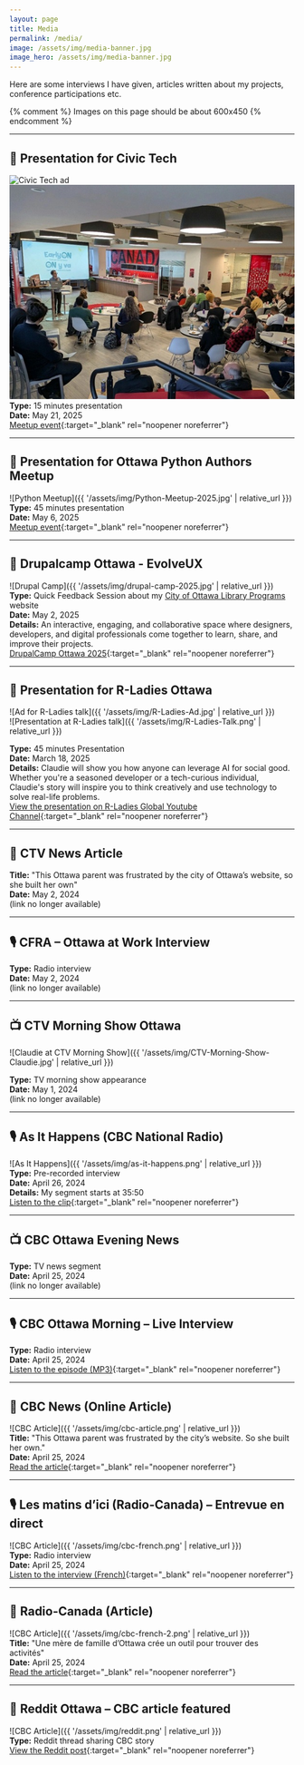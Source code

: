 ```yaml
---
layout: page
title: Media
permalink: /media/
image: /assets/img/media-banner.jpg
image_hero: /assets/img/media-banner.jpg
---
```


Here are some interviews I have given, articles written about my projects, conference participations etc. 

{% comment %}
  Images on this page should be about 600x450
{% endcomment %}

---

## 📣 Presentation for Civic Tech
![Civic Tech ad](/assets/img/civic-tech-ad.jpg)  
![Civic Tech Presentation](/assets/img/civic-tech-Claudie.jpg)  
**Type:** 15 minutes presentation  
**Date:** May 21, 2025  
[Meetup event](https://www.meetup.com/yow_ct/events/307537719){:target="_blank" rel="noopener noreferrer"}    

---

## 📣 Presentation for Ottawa Python Authors Meetup
![Python Meetup]({{ '/assets/img/Python-Meetup-2025.jpg' | relative_url }})  
**Type:** 45 minutes presentation  
**Date:** May 6, 2025  
[Meetup event](https://www.meetup.com/ottawapython/events/307545401/){:target="_blank" rel="noopener noreferrer"}  

---

## 📣 Drupalcamp Ottawa - EvolveUX 
![Drupal Camp]({{ '/assets/img/drupal-camp-2025.jpg' | relative_url }})  
**Type:** Quick Feedback Session about my [City of Ottawa Library Programs](/projects/library) website  
**Date:** May 2, 2025  
**Details:** An interactive, engaging, and collaborative space where designers, developers, and digital professionals come together to learn, share, and improve their projects.  
[DrupalCamp Ottawa 2025](https://www.drupal.org/community/events/drupalcamp-ottawa-2025-2025-05-02){:target="_blank" rel="noopener noreferrer"}

---

## 📣 Presentation for R-Ladies Ottawa  

![Ad for R-Ladies talk]({{ '/assets/img/R-Ladies-Ad.jpg' | relative_url }})  
![Presentation at R-Ladies talk]({{ '/assets/img/R-Ladies-Talk.png' | relative_url }})

**Type:** 45 minutes Presentation  
**Date:** March 18, 2025  
**Details:** Claudie will show you how anyone can leverage AI for social good. Whether you're a seasoned developer or a tech-curious individual, Claudie's story will inspire you to think creatively and use technology to solve real-life problems.  
[View the presentation on R-Ladies Global Youtube Channel](https://www.youtube.com/watch?v=p78AW7ZdNGI){:target="_blank" rel="noopener noreferrer"}

---

## 📰 CTV News Article  
**Title:** "This Ottawa parent was frustrated by the city of Ottawa’s website, so she built her own"  
**Date:** May 2, 2024  
(link no longer available)

---

## 🎙️ CFRA – Ottawa at Work Interview  
**Type:** Radio interview  
**Date:** May 2, 2024  
(link no longer available)

---

## 📺 CTV Morning Show Ottawa  

![Claudie at CTV Morning Show]({{ '/assets/img/CTV-Morning-Show-Claudie.jpg' | relative_url }})  

**Type:** TV morning show appearance  
**Date:** May 1, 2024  
(link no longer available)

---

## 🎙️ As It Happens (CBC National Radio)  
![As It Happens]({{ '/assets/img/as-it-happens.png' | relative_url }})  
**Type:** Pre-recorded interview  
**Date:** April 26, 2024  
**Details:** My segment starts at 35:50  
[Listen to the clip](https://www.cbc.ca/listen/live-radio/1-2-as-it-happens/clip/16058997-a-thousand-steps-forward-one-step-back){:target="_blank" rel="noopener noreferrer"}

---

## 📺 CBC Ottawa Evening News  
**Type:** TV news segment  
**Date:** April 25, 2024  
(link no longer available)

---

## 🎙️ CBC Ottawa Morning – Live Interview  
**Type:** Radio interview  
**Date:** April 25, 2024  
[Listen to the episode (MP3)](https://mp3.cbc.ca/radio/CBC_Radio_VMS/659/278/dave-lPnVVWZO-20240425_1714053249695.mp3){:target="_blank" rel="noopener noreferrer"}

---

## 📰 CBC News (Online Article)  
![CBC Article]({{ '/assets/img/cbc-article.png' | relative_url }})  
**Title:** "This Ottawa parent was frustrated by the city’s website. So she built her own."  
**Date:** April 25, 2024  
[Read the article](https://www.cbc.ca/news/canada/ottawa/ottawa-recreation-schedule-booking-app-website-1.7183398){:target="_blank" rel="noopener noreferrer"}

---

## 🎙️ Les matins d’ici (Radio-Canada) – Entrevue en direct  
![CBC Article]({{ '/assets/img/cbc-french.png' | relative_url }})  
**Type:** Radio interview  
**Date:** April 25, 2024  
[Listen to the interview (French)](https://ici.radio-canada.ca/ohdio/premiere/emissions/Les-matins-d-ici/segments/entrevue/495095/intelligence-artificielle-inscription-loisirs-activites-ottawa){:target="_blank" rel="noopener noreferrer"}

---

## 📰 Radio-Canada (Article)  
![CBC Article]({{ '/assets/img/cbc-french-2.png' | relative_url }})  
**Title:** "Une mère de famille d’Ottawa crée un outil pour trouver des activités"  
**Date:** April 25, 2024  
[Read the article](https://ici.radio-canada.ca/nouvelle/2067653/trouver-activite-ottawa-programme){:target="_blank" rel="noopener noreferrer"}

---

## 📰 Reddit Ottawa – CBC article featured  
![CBC Article]({{ '/assets/img/reddit.png' | relative_url }})  
**Type:** Reddit thread sharing CBC story  
[View the Reddit post](https://www.reddit.com/r/ottawa/s/4gQiJiqtYm){:target="_blank" rel="noopener noreferrer"}
